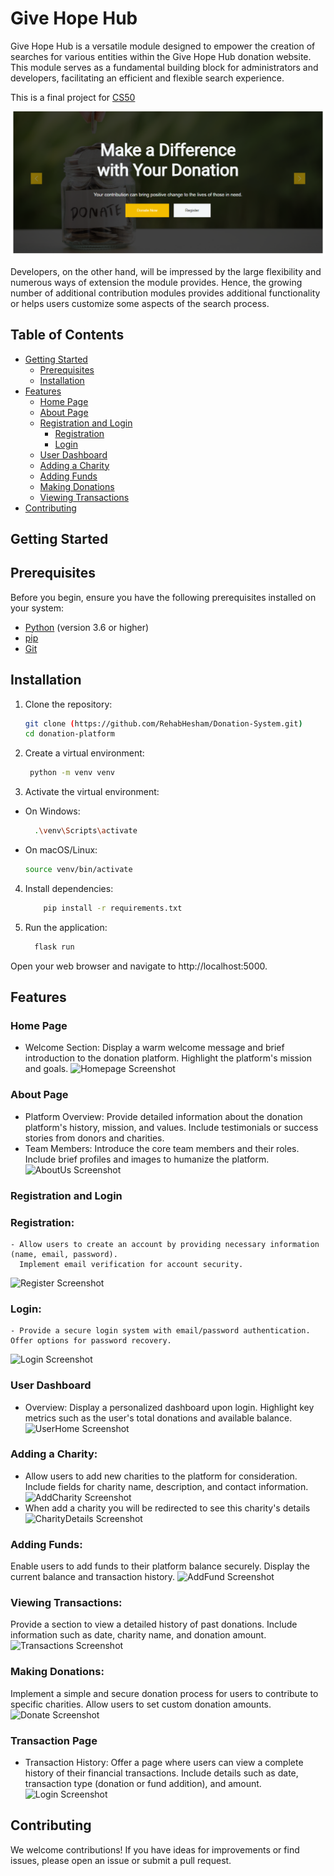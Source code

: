 # Give Hope Hub

Give Hope Hub is a versatile module designed to empower the creation of searches for various entities within the Give Hope Hub donation website. This module serves as a fundamental building block for administrators and developers, facilitating an efficient and flexible search experience.

This is a final project for [CS50] 

[CS50]: https://cs50.harvard.edu/x/2023/

![miniHome Screenshot](https://github.com/RehabHesham/Donation-System/blob/main/screenshots/miniHome.png)

Developers, on the other hand, will be impressed by the large flexibility and
numerous ways of extension the module provides. Hence, the growing number of
additional contribution modules provides additional functionality or helps users
customize some aspects of the search process.


## Table of Contents

- [Getting Started](#getting-started)
  - [Prerequisites](#prerequisites)
  - [Installation](#installation)
- [Features](#features)
  - [Home Page](#home-page)
  - [About Page](#about-page)
  - [Registration and Login](#registration-and-login)
    - [Registration](#registration)
    - [Login](#login) 
  - [User Dashboard](#user-dashboard)
  - [Adding a Charity](#adding-a-charity)
  - [Adding Funds](#adding-funds)
  - [Making Donations](#making-donations)
  - [Viewing Transactions](#viewing-transactions)
- [Contributing](#contributing)


## Getting Started

## Prerequisites
Before you begin, ensure you have the following prerequisites installed on your system:

- [Python](https://www.python.org/) (version 3.6 or higher)
- [pip](https://pip.pypa.io/en/stable/installation/)
- [Git](https://git-scm.com/)


## Installation
1. Clone the repository:
   ```bash
   git clone (https://github.com/RehabHesham/Donation-System.git)
   cd donation-platform

2. Create a virtual environment:
   ```bash
    python -m venv venv
   
3. Activate the virtual environment:
  - On Windows:
      ```bash
        .\venv\Scripts\activate
  - On macOS/Linux:
      ```bash
      source venv/bin/activate
      
4. Install dependencies:
    ```bash
        pip install -r requirements.txt
    
5. Run the application:

    ```bash
      flask run
Open your web browser and navigate to http://localhost:5000.

## Features
### Home Page
  - Welcome Section:
      Display a warm welcome message and brief introduction to the donation platform.
      Highlight the platform's mission and goals.
    ![Homepage Screenshot](https://github.com/RehabHesham/Donation-System/blob/main/screenshots/HomePage.png)
  
### About Page
  - Platform Overview:
      Provide detailed information about the donation platform's history, mission, and values.
      Include testimonials or success stories from donors and charities.
  - Team Members:
      Introduce the core team members and their roles.
      Include brief profiles and images to humanize the platform.
    ![AboutUs Screenshot](https://github.com/RehabHesham/Donation-System/blob/main/screenshots/AboutUs.png)

### Registration and Login
  ### Registration:
    - Allow users to create an account by providing necessary information (name, email, password).
      Implement email verification for account security.
  ![Register Screenshot](https://github.com/RehabHesham/Donation-System/blob/main/screenshots/Register.png)
  ### Login:
    - Provide a secure login system with email/password authentication.
    Offer options for password recovery.
  ![Login Screenshot](https://github.com/RehabHesham/Donation-System/blob/main/screenshots/login.png)
### User Dashboard
  - Overview:
      Display a personalized dashboard upon login.
      Highlight key metrics such as the user's total donations and available balance.
      ![UserHome Screenshot](https://github.com/RehabHesham/Donation-System/blob/main/screenshots/AddCharity.png)

    
### Adding a Charity:
  - Allow users to add new charities to the platform for consideration.
    Include fields for charity name, description, and contact information.
    ![AddCharity Screenshot]()
  - When add a charity you will be redirected to see this charity's details
    ![CharityDetails Screenshot](https://github.com/RehabHesham/Donation-System/blob/main/screenshots/CharityDetails.png)


### Adding Funds:
  Enable users to add funds to their platform balance securely.
  Display the current balance and transaction history.
    ![AddFund Screenshot](https://github.com/RehabHesham/Donation-System/blob/main/screenshots/AddFund.png)


### Viewing Transactions:
  Provide a section to view a detailed history of past donations.
  Include information such as date, charity name, and donation amount.
    ![Transactions Screenshot](https://github.com/RehabHesham/Donation-System/blob/main/screenshots/UserTransactions.png)

  
### Making Donations:
  Implement a simple and secure donation process for users to contribute to specific charities.
  Allow users to set custom donation amounts.
    ![Donate Screenshot](https://github.com/RehabHesham/Donation-System/blob/main/screenshots/Donate.png)


### Transaction Page
  - Transaction History:
    Offer a page where users can view a complete history of their financial transactions.
    Include details such as date, transaction type (donation or fund addition), and amount.
      ![Login Screenshot](https://github.com/RehabHesham/Donation-System/blob/main/screenshots/login.png)


## Contributing
  We welcome contributions! If you have ideas for improvements or find issues, please open an issue or submit a pull request.

